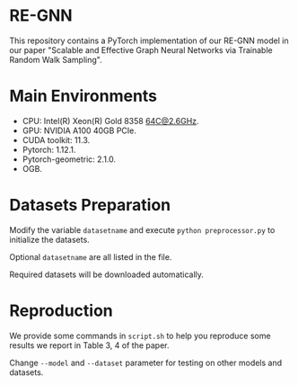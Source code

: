 # RE-GNN

This repository contains a PyTorch implementation of our RE-GNN model in our paper "Scalable and Effective Graph Neural Networks via Trainable Random Walk Sampling".

# Main Environments

- CPU: Intel(R) Xeon(R) Gold 8358 64C@2.6GHz.
- GPU: NVIDIA A100 40GB PCIe.
- CUDA toolkit: 11.3.
- Pytorch: 1.12.1.
- Pytorch-geometric: 2.1.0.
- OGB.

# Datasets Preparation

Modify the variable `datasetname` and execute `python preprocessor.py` to initialize the datasets.

Optional `datasetname` are all listed in the file.

Required datasets will be downloaded automatically.

# Reproduction

We provide some commands in `script.sh` to help you reproduce some results we report in Table 3, 4 of the paper.

Change `--model` and `--dataset` parameter for testing on other models and datasets.
